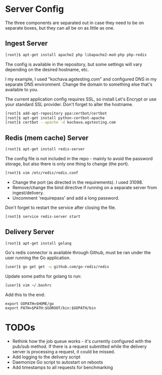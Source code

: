 # Server Config

The three components are separated out in case they need to be on separate boxes, but they can all be on as little as one.

## Ingest Server

```bash
[root]$ apt-get install apache2 php libapache2-mod-php php-redis
```

The config is available in the repository, but some settings will vary depending on the desired hostname, etc.

I my example, I used "kochava.agstesting.com" and configured DNS in my separate DNS environment.  Change the domain to something else that's available to you.

The current application config requires SSL, so install Let's Encrypt or use your standard SSL provider.  Don't forget to alter the hostname.

```bash
[root]$ add-apt-repository ppa:certbot/certbot
[root]$ apt-get install python-certbot-apache
[root]$ certbot --apache -d kochava.agstesting.com
```

## Redis (mem cache) Server

```bash
[root]$ apt-get install redis-server
```

The config file is not included in the repo - mainly to avoid the password storage, but also there is only one thing to change (the port).

```bash
[root]$ vim /etc/redis/redis.conf
```

  * Change the port (as directed in the requirements).  I used 31098.
  * Remove/change the bind directive if running on a separate server from ingest/delivery.
  * Uncomment 'requirepass' and add a long password.

Don't forget to restart the service after closing the file.

```bash
[root]$ service redis-server start
```

## Delivery Server

```bash
[root]$ apt-get install golang
```

Go's redis connector is available through Github, must be ran under the user running the Go application.

```bash
[user]$ go get get -u github.com/go-redis/redis
```

Update some paths for golang to run:

```bash
[user]$ vim ~/.bashrc
```

Add this to the end:

```
export GOPATH=$HOME/go
export PATH=$PATH:$GOROOT/bin:$GOPATH/bin
```

# TODOs

  * Rethink how the job queue works - it's currently configured with the pub/sub method.  If there is a request submitted while the delivery server is processing a request, it could be missed.
  * Add logging to the delivery script
  * Daemonize Go script to autostart on reboots
  * Add timestamps to all requests for benchmarking
